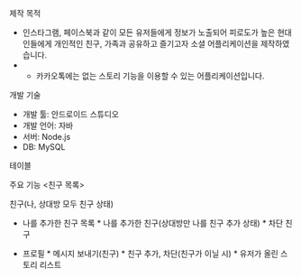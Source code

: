 제작 목적
  * 인스타그램, 페이스북과 같이 모든 유저들에게 정보가 노출되어 피로도가 높은 현대인들에게 개인적인 친구, 가족과 공유하고 즐기고자 소셜 어플리케이션을 제작하였습니다.
  * + 카카오톡에는 없는 스토리 기능을 이용할 수 있는 어플리케이션입니다.

개발 기술
  * 개발 툴: 안드로이드 스튜디오
  * 개발 언어: 자바
  * 서버: Node.js
  * DB: MySQL

테이블

주요 기능
<친구 목록>

친구(나, 상대방 모두 친구 상태)
 * 나를 추가한 친구 목록
        * 나를 추가한 친구(상대방만 나를 친구 추가 상태)
        * 차단 친구

 * 프로필
        * 메시지 보내기(친구)
        * 친구 추가, 차단(친구가 이닐 시)
        * 유저가 올린 스토리 리스트

    
